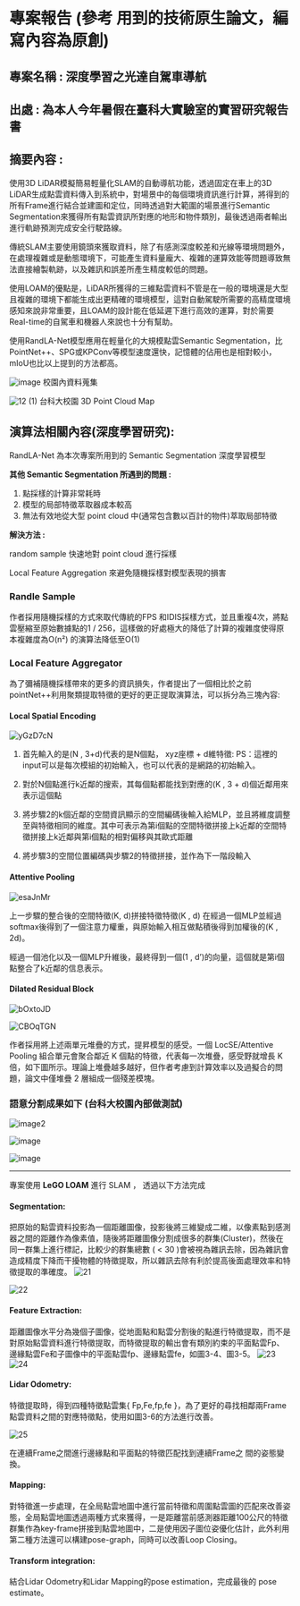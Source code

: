 # 專案報告 (參考 用到的技術原生論文，編寫內容為原創)

## 專案名稱 : 深度學習之光達自駕車導航
## **出處 :** 為本人今年暑假在臺科大實驗室的實習研究報告書

## 摘要內容 : 

使用3D LiDAR模擬簡易輕量化SLAM的自動導航功能，透過固定在車上的3D LiDAR生成點雲資料傳入到系統中，對場景中的每個環境資訊進行計算，將得到的所有Frame進行結合並建圖和定位，同時透過對大範圍的場景進行Semantic Segmentation來獲得所有點雲資訊所對應的地形和物件類別，最後透過兩者輸出進行軌跡預測完成安全行駛路線。 

傳統SLAM主要使用鏡頭來獲取資料，除了有感測深度較差和光線等環境問題外，在處理複雜或是動態環境下，可能產生資料量龐大、複雜的運算效能等問題導致無法直接繪製軌跡，以及雜訊和誤差所產生精度較低的問題。

使用LOAM的優點是，LiDAR所獲得的三維點雲資料不管是在一般的環境還是大型且複雜的環境下都能生成出更精確的環境模型，這對自動駕駛所需要的高精度環境感知來說非常重要，且LOAM的設計能在低延遲下進行高效的運算，對於需要Real-time的自駕車和機器人來說也十分有幫助。

使用RandLA-Net模型應用在輕量化的大規模點雲Semantic Segmentation，比PointNet++、SPG或KPConv等模型速度還快，記憶體的佔用也是相對較小，mIoU也比以上提到的方法都高。

![image](https://hackmd.io/_uploads/BkIFX2YByg.jpg)
校園內資料蒐集

![12 (1)](https://hackmd.io/_uploads/HkxvsBjrJg.png)
台科大校園 3D Point Cloud Map

## 演算法相關內容(深度學習研究): 

RandLA-Net  為本次專案所用到的 Semantic Segmentation 深度學習模型

**其他 Semantic Segmentation 所遇到的問題 :**

1. 點採樣的計算非常耗時
2. 模型的局部特徵萃取器成本較高
3. 無法有效地從大型 point cloud 中(通常包含數以百計的物件)萃取局部特徵

**解決方法 :**

random sample 快速地對 point cloud 進行採樣

Local Feature Aggregation 來避免隨機採樣對模型表現的損害

### Randle Sample

作者採用隨機採樣的方式來取代傳統的FPS 和IDIS採樣方式，並且重複4次，將點雲壓縮至原始數據點的1 / 256，這樣做的好處極大的降低了計算的複雜度使得原本複雜度為O(n²) 的演算法降低至O(1)

### Local Feature Aggregator

為了彌補隨機採樣帶來的更多的資訊損失，作者提出了一個相比於之前pointNet++利用聚類提取特徵的更好的更正提取演算法，可以拆分為三塊內容:


#### Local Spatial Encoding

![yGzD7cN](https://hackmd.io/_uploads/By0njViSyl.png)


1. 首先輸入的是(N , 3+d)代表的是N個點， xyz座標 + d維特徵: PS：這裡的input可以是每次模組的初始輸入，也可以代表的是網路的初始輸入。

2. 對於N個點進行k近鄰的搜索，其每個點都能找到對應的(K , 3 + d)個近鄰用來表示這個點

3. 將步驟2的k個近鄰的空間資訊顯示的空間編碼後輸入給MLP，並且將維度調整至與特徵相同的維度。其中可表示為第i個點的空間特徵拼接上k近鄰的空間特徵拼接上k近鄰與第i個點的相對偏移與其歐式距離

4. 將步驟3的空間位置編碼與步驟2的特徵拼接，並作為下一階段輸入

#### Attentive Pooling

![esaJnMr](https://hackmd.io/_uploads/BysTiViBJl.png)


上一步驟的整合後的空間特徵(K, d)拼接特徵特徵(K , d) 在經過一個MLP並經過softmax後得到了一個注意力權重，與原始輸入相互做點積後得到加權後的(K , 2d)。

經過一個池化以及一個MLP升維後，最終得到一個(1 , d’)的向量，這個就是第i個點整合了k近鄰的信息表示。

#### Dilated Residual Block

![bOxtoJD](https://hackmd.io/_uploads/SyuCoVjrkx.png)

![CBOqTGN](https://hackmd.io/_uploads/B1_khVjSJe.png)



作者採用將上述兩單元堆疊的方式，提昇模型的感受。一個 LocSE/Attentive Pooling 組合單元會聚合鄰近 K 個點的特徵，代表每一次堆疊，感受野就增長 K 倍，如下圖所示。理論上堆疊越多越好，但作者考慮到計算效率以及過擬合的問題，論文中僅堆疊 2 層組成一個殘差模塊。

### 語意分割成果如下 (台科大校園內部做測試)

![image2](https://hackmd.io/_uploads/r1ap54sSJe.png)

![image](https://hackmd.io/_uploads/BJRT9NsSJx.png)

![image](https://hackmd.io/_uploads/H1DGsEjB1x.png)

---

專案使用 **LeGO LOAM** 進行 SLAM ， 透過以下方法完成


#### Segmentation: 

把原始的點雲資料投影為一個距離圖像，投影後將三維變成二維，以像素點到感測器之間的距離作為像素值，隨後將距離圖像分割成很多的群集(Cluster)，然後在同一群集上進行標記，比較少的群集總數 ( < 30 )會被視為雜訊去除，因為雜訊會造成精度下降而干擾物體的特徵提取，所以雜訊去除有利於提高後面處理效率和特徵提取的準確度。
![21](https://hackmd.io/_uploads/BJ876roByx.png)

![22](https://hackmd.io/_uploads/ByaXprsHJg.png)


#### Feature Extraction: 

距離圖像水平分為幾個子圖像，從地面點和點雲分割後的點進行特徵提取，而不是對原始點雲資料進行特徵提取，而特徵提取的輸出會有類別約束的平面點雲Fp、邊緣點雲Fe和子圖像中的平面點雲fp、邊緣點雲fe，如圖3-4、圖3-5。
![23](https://hackmd.io/_uploads/H1uV6HsSkx.png)
![24](https://hackmd.io/_uploads/HJ-HpSiSJx.png)


#### Lidar Odometry: 

特徵提取時，得到四種特徵點雲集{ Fp,Fe,fp,fe }，為了更好的尋找相鄰兩Frame點雲資料之間的對應特徵點，使用如圖3-6的方法進行改善。

![25](https://hackmd.io/_uploads/rJ5Bprsr1l.png)


在連續Frame之間進行邊緣點和平面點的特徵匹配找到連續Frame之
間的姿態變換。
#### Mapping: 

對特徵進一步處理，在全局點雲地圖中進行當前特徵和周圍點雲圖的匹配來改善姿態，全局點雲地圖透過兩種方式來獲得，一是距離當前感測器距離100公尺的特徵群集作為key-frame拼接到點雲地圖中，二是使用因子圖位姿優化估計，此外利用第二種方法還可以構建pose-graph，同時可以改善Loop Closing。

#### Transform integration: 

結合Lidar Odometry和Lidar Mapping的pose estimation，完成最後的 pose estimate。
